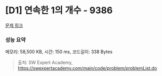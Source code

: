 # [D1] 연속한 1의 개수 - 9386 

[문제 링크](https://swexpertacademy.com/main/code/problem/problemDetail.do?contestProbId=AXALDUIq97oDFASI) 

### 성능 요약

메모리: 58,500 KB, 시간: 150 ms, 코드길이: 338 Bytes



> 출처: SW Expert Academy, https://swexpertacademy.com/main/code/problem/problemList.do